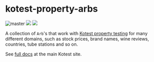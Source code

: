 # kotest-property-arbs

![master](https://github.com/kotest/kotest-property-arbs/workflows/master/badge.svg)
[<img src="https://img.shields.io/maven-central/v/io.kotest.extensions/kotest-property-arbs.svg?label=latest%20release"/>](http://search.maven.org/#search%7Cga%7C1%7Choplite)
[<img src="https://img.shields.io/nexus/s/https/oss.sonatype.org/io.kotest.extensions/kotest-property-arbs.svg?label=latest%20snapshot&style=plastic"/>](https://oss.sonatype.org/content/repositories/snapshots/io.kotest.extensions/kotest-property-arbs)


A collection of `Arb`'s that work with [Kotest property testing](https://kotest.io/docs/proptest/property-based-testing.html) for many different domains, such as stock prices, brand names, wine reviews, countries, tube stations and so on.

See [full docs](https://kotest.io/docs/proptest/property-test-extra-arbs.html) at the main Kotest site.
